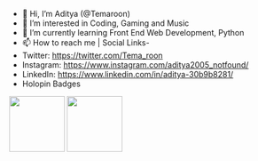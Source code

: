 - 👋 Hi, I’m Aditya (@Temaroon)
- 👀 I’m interested in Coding, Gaming and Music
- 🌱 I’m currently learning Front End Web Development, Python
- 📫 How to reach me | Social Links-
- Twitter: https://twitter.com/Tema_roon
- Instagram: https://www.instagram.com/aditya2005_notfound/
- LinkedIn: https://www.linkedin.com/in/aditya-30b9b8281/
- Holopin Badges
<img width="100px" height="100px" src="https://assets.holopin.io/hf2023levels/level0-blue-0-0-0.webp">
<img width="100px" height="100px" src="https://assets.holopin.io/eyJidWNrZXQiOiJob2xvcGluLWFzc2V0cyIsImtleSI6ImFzc2V0cy9jbG16YzVpdWYxMDA0ODBma3V6dTBxYnpxOCIsImVkaXRzIjp7InJvdGF0ZSI6bnVsbH19">
<!---
Temaroon/Temaroon is a ✨ special ✨ repository because its `README.md` (this file) appears on your GitHub profile.
You can click the Preview link to take a look at your changes.
--->
